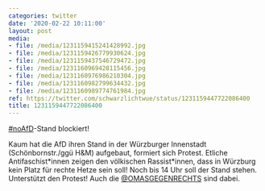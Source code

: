 ```yaml
---
categories: twitter
date: '2020-02-22 10:11:00'
layout: post
media:
- file: /media/1231159415241428992.jpg
- file: /media/1231159426779930624.jpg
- file: /media/1231159437546729472.jpg
- file: /media/1231160969428115456.jpg
- file: /media/1231160976986210304.jpg
- file: /media/1231160982799634432.jpg
- file: /media/1231160989774761984.jpg
ref: https://twitter.com/schwarzlichtwue/status/1231159447722086400
title: 1231159447722086400
---
```

[#noAfD](/t/noafd)-Stand blockiert!



Kaum hat die AfD ihren Stand in der Würzburger Innenstadt (Schönbornstr./ggü H&amp;M) aufgebaut, formiert sich Protest. Etliche Antifaschist\*innen zeigen den völkischen Rassist\*innen, dass in Würzburg kein Platz für rechte Hetze sein soll! 
Noch bis 14 Uhr soll der Stand stehen. Unterstützt den Protest!
Auch die [@OMASGEGENRECHTS](https://twitter.com/OMASGEGENRECHTS) sind dabei. 
